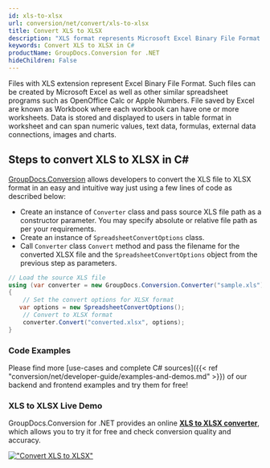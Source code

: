 ```yaml
---
id: xls-to-xlsx
url: conversion/net/convert/xls-to-xlsx
title: Convert XLS to XLSX
description: "XLS format represents Microsoft Excel Binary File Format with .xls extension. Learn how to convert XLS to XLSX file programmatically in C# language using GroupDocs.Conversion for .NET library."
keywords: Convert XLS to XLSX in C#
productName: GroupDocs.Conversion for .NET
hideChildren: False
---
```


Files with XLS extension represent Excel Binary File Format. Such files can be created by Microsoft Excel as well as other similar spreadsheet programs such as OpenOffice Calc or Apple Numbers. File saved by Excel are known as Workbook where each workbook can have one or more worksheets. Data is stored and displayed to users in table format in worksheet and can span numeric values, text data, formulas, external data connections, images and charts.

## Steps to convert XLS to XLSX in C#

[GroupDocs.Conversion](https://products.groupdocs.com/conversion/net) allows developers to convert the XLS file to XLSX format in an easy and intuitive way just using a few lines of code as described below:

* Create an instance of `Converter` class and pass source XLS file path as a constructor parameter. You may specify absolute or relative file path as per your requirements. 
* Create an instance of `SpreadsheetConvertOptions` class.
* Call `Converter` class `Convert` method and pass the filename for the converted XLSX file and the `SpreadsheetConvertOptions` object from the previous step as parameters.

```csharp
// Load the source XLS file
using (var converter = new GroupDocs.Conversion.Converter("sample.xls"))
{
    // Set the convert options for XLSX format
   var options = new SpreadsheetConvertOptions();
    // Convert to XLSX format
    converter.Convert("converted.xlsx", options);
}
```

### Code Examples

Please find more [use-cases and complete C# sources]({{< ref "conversion/net/developer-guide/examples-and-demos.md" >}}) of our backend and frontend examples and try them for free!

### XLS to XLSX Live Demo

GroupDocs.Conversion for .NET provides an online [**XLS to XLSX converter**](https://products.groupdocs.app/conversion/xls-to-xlsx), which allows you to try it for free and check conversion quality and accuracy.

[!["Convert XLS to XLSX"](conversion/net/images/convert-to-xlsx/convert-xls-to-xlsx.png)](https://products.groupdocs.app/conversion/xls-to-xlsx)